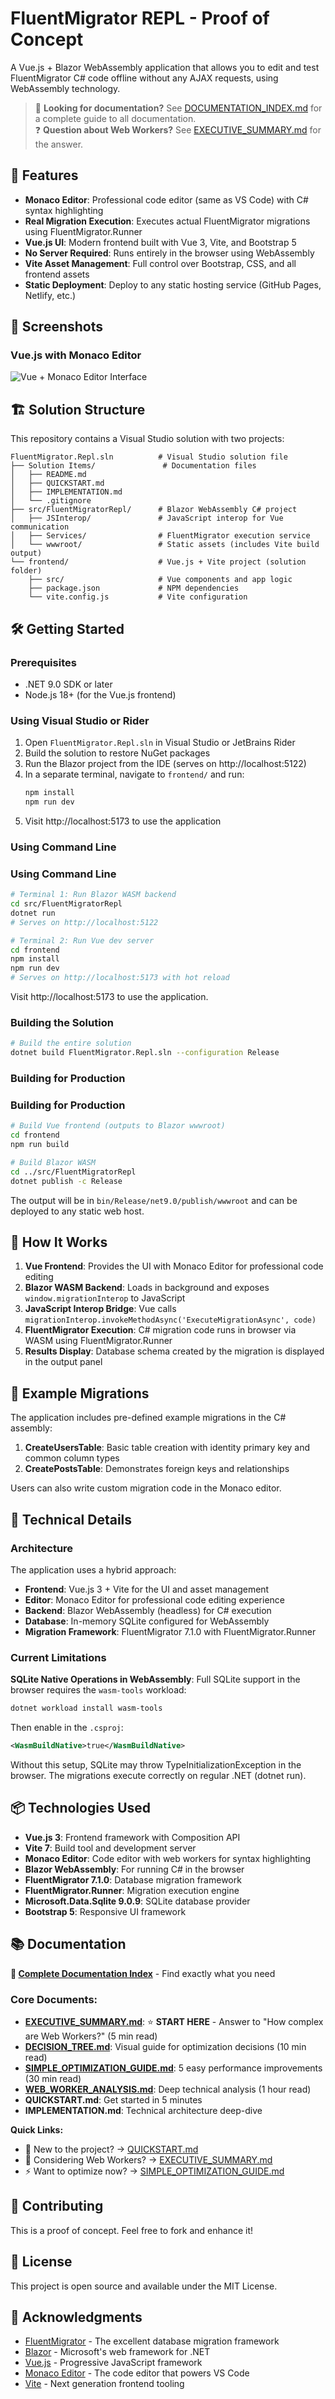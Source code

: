# FluentMigrator REPL - Proof of Concept

A Vue.js + Blazor WebAssembly application that allows you to edit and test FluentMigrator C# code offline without any AJAX requests, using WebAssembly technology.

> 📖 **Looking for documentation?** See [DOCUMENTATION_INDEX.md](DOCUMENTATION_INDEX.md) for a complete guide to all documentation.  
> ❓ **Question about Web Workers?** See [EXECUTIVE_SUMMARY.md](EXECUTIVE_SUMMARY.md) for the answer.

## 🚀 Features

- **Monaco Editor**: Professional code editor (same as VS Code) with C# syntax highlighting
- **Real Migration Execution**: Executes actual FluentMigrator migrations using FluentMigrator.Runner
- **Vue.js UI**: Modern frontend built with Vue 3, Vite, and Bootstrap 5
- **No Server Required**: Runs entirely in the browser using WebAssembly
- **Vite Asset Management**: Full control over Bootstrap, CSS, and all frontend assets
- **Static Deployment**: Deploy to any static hosting service (GitHub Pages, Netlify, etc.)

## 📸 Screenshots

### Vue.js with Monaco Editor
![Vue + Monaco Editor Interface](https://github.com/user-attachments/assets/68acfb28-904f-4fbf-876e-17f3d00f0b33)

## 🏗️ Solution Structure

This repository contains a Visual Studio solution with two projects:

```
FluentMigrator.Repl.sln          # Visual Studio solution file
├── Solution Items/               # Documentation files
│   ├── README.md
│   ├── QUICKSTART.md
│   ├── IMPLEMENTATION.md
│   └── .gitignore
├── src/FluentMigratorRepl/      # Blazor WebAssembly C# project
│   ├── JSInterop/               # JavaScript interop for Vue communication
│   ├── Services/                # FluentMigrator execution service
│   └── wwwroot/                 # Static assets (includes Vite build output)
└── frontend/                    # Vue.js + Vite project (solution folder)
    ├── src/                     # Vue components and app logic
    ├── package.json             # NPM dependencies
    └── vite.config.js           # Vite configuration
```

## 🛠️ Getting Started

### Prerequisites

- .NET 9.0 SDK or later
- Node.js 18+ (for the Vue.js frontend)

### Using Visual Studio or Rider

1. Open `FluentMigrator.Repl.sln` in Visual Studio or JetBrains Rider
2. Build the solution to restore NuGet packages
3. Run the Blazor project from the IDE (serves on http://localhost:5122)
4. In a separate terminal, navigate to `frontend/` and run:
   ```bash
   npm install
   npm run dev
   ```
5. Visit http://localhost:5173 to use the application

### Using Command Line

### Using Command Line

```bash
# Terminal 1: Run Blazor WASM backend
cd src/FluentMigratorRepl
dotnet run
# Serves on http://localhost:5122

# Terminal 2: Run Vue dev server
cd frontend
npm install
npm run dev
# Serves on http://localhost:5173 with hot reload
```

Visit http://localhost:5173 to use the application.

### Building the Solution

```bash
# Build the entire solution
dotnet build FluentMigrator.Repl.sln --configuration Release
```

### Building for Production

### Building for Production

```bash
# Build Vue frontend (outputs to Blazor wwwroot)
cd frontend
npm run build

# Build Blazor WASM
cd ../src/FluentMigratorRepl
dotnet publish -c Release
```

The output will be in `bin/Release/net9.0/publish/wwwroot` and can be deployed to any static web host.

## 📝 How It Works

1. **Vue Frontend**: Provides the UI with Monaco Editor for professional code editing
2. **Blazor WASM Backend**: Loads in background and exposes `window.migrationInterop` to JavaScript
3. **JavaScript Interop Bridge**: Vue calls `migrationInterop.invokeMethodAsync('ExecuteMigrationAsync', code)`
4. **FluentMigrator Execution**: C# migration code runs in browser via WASM using FluentMigrator.Runner
5. **Results Display**: Database schema created by the migration is displayed in the output panel

## 🎯 Example Migrations

The application includes pre-defined example migrations in the C# assembly:

1. **CreateUsersTable**: Basic table creation with identity primary key and common column types
2. **CreatePostsTable**: Demonstrates foreign keys and relationships

Users can also write custom migration code in the Monaco editor.

## 🔧 Technical Details

### Architecture

The application uses a hybrid approach:
- **Frontend**: Vue.js 3 + Vite for the UI and asset management
- **Editor**: Monaco Editor for professional code editing experience
- **Backend**: Blazor WebAssembly (headless) for C# execution
- **Database**: In-memory SQLite configured for WebAssembly
- **Migration Framework**: FluentMigrator 7.1.0 with FluentMigrator.Runner

### Current Limitations

**SQLite Native Operations in WebAssembly**: Full SQLite support in the browser requires the `wasm-tools` workload:

```bash
dotnet workload install wasm-tools
```

Then enable in the `.csproj`:
```xml
<WasmBuildNative>true</WasmBuildNative>
```

Without this setup, SQLite may throw TypeInitializationException in the browser. The migrations execute correctly on regular .NET (dotnet run).

## 📦 Technologies Used

- **Vue.js 3**: Frontend framework with Composition API
- **Vite 7**: Build tool and development server
- **Monaco Editor**: Code editor with web workers for syntax highlighting
- **Blazor WebAssembly**: For running C# in the browser
- **FluentMigrator 7.1.0**: Database migration framework
- **FluentMigrator.Runner**: Migration execution engine
- **Microsoft.Data.Sqlite 9.0.9**: SQLite database provider
- **Bootstrap 5**: Responsive UI framework

## 📚 Documentation

**📖 [Complete Documentation Index](DOCUMENTATION_INDEX.md)** - Find exactly what you need

### Core Documents:
- **[EXECUTIVE_SUMMARY.md](EXECUTIVE_SUMMARY.md)**: ⭐ **START HERE** - Answer to "How complex are Web Workers?" (5 min read)
- **[DECISION_TREE.md](DECISION_TREE.md)**: Visual guide for optimization decisions (10 min read)
- **[SIMPLE_OPTIMIZATION_GUIDE.md](SIMPLE_OPTIMIZATION_GUIDE.md)**: 5 easy performance improvements (30 min read)
- **[WEB_WORKER_ANALYSIS.md](WEB_WORKER_ANALYSIS.md)**: Deep technical analysis (1 hour read)
- **QUICKSTART.md**: Get started in 5 minutes
- **IMPLEMENTATION.md**: Technical architecture deep-dive

**Quick Links:**
- 🚀 New to the project? → [QUICKSTART.md](QUICKSTART.md)
- 🤔 Considering Web Workers? → [EXECUTIVE_SUMMARY.md](EXECUTIVE_SUMMARY.md)
- ⚡ Want to optimize now? → [SIMPLE_OPTIMIZATION_GUIDE.md](SIMPLE_OPTIMIZATION_GUIDE.md)

## 🤝 Contributing

This is a proof of concept. Feel free to fork and enhance it!

## 📄 License

This project is open source and available under the MIT License.

## 🙏 Acknowledgments

- [FluentMigrator](https://github.com/fluentmigrator/fluentmigrator) - The excellent database migration framework
- [Blazor](https://dotnet.microsoft.com/apps/aspnet/web-apps/blazor) - Microsoft's web framework for .NET
- [Vue.js](https://vuejs.org/) - Progressive JavaScript framework
- [Monaco Editor](https://microsoft.github.io/monaco-editor/) - The code editor that powers VS Code
- [Vite](https://vitejs.dev/) - Next generation frontend tooling
